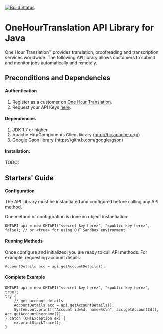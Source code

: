 [![Build Status](https://github.com/dimanbondarenko/OHTAPI-Library-Java.png?branch=master)](https://travis-ci.org/dimanbondarenko/OHTAPI-Library-Java)

# OneHourTranslation API Library for Java #

One Hour Translation&trade; provides translation, proofreading and transcription services worldwide.
The following API library allows customers to submit and monitor jobs automatically and remotely.

## Preconditions and Dependencies  

#### Authentication 
1. Register as a customer on [One Hour Translation](http://www.onehourtranslation.com/auth/register).
2. Request your API Keys [here](http://www.onehourtranslation.com/profile/apiKeys).

#### Dependencies
1. JDK 1.7 or higher
2. Apache HttpComponents Client library (http://hc.apache.org/)
3. Google Gson library (https://github.com/google/gson)

#### Installation:
TODO:

## Starters' Guide ##

#### Configuration ####

The API Library must be instantiated and configured before calling any API method.

One method of configuration is done on object instantiation:

    OHTAPI api = new OHTAPI("<secret key here>", "<public key here>", false); // or <true> for using OHT Sandbox environment

#### Running Methods ####

Once configure and initialized, you are ready to call API methods.
For example, requesting account details:

    AccountDetails acc = api.getAccountDetails();

#### Complete Example

    OHTAPI api = new OHTAPI("<secret key here>", "<public key here>", true);
    try {
        // get account details
        AccountDetails acc = api.getAccountDetails();
        System.out.printf("Account id=%d, name=%s\n", acc.getAccountId(), acc.getAccountUsername());
    } catch (OHTException ex) {
        ex.printStackTrace();
    }
